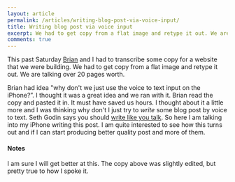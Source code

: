 ```yaml
---
layout: article
permalink: /articles/writing-blog-post-via-voice-input/
title: Writing blog post via voice input
excerpt: We had to get copy from a flat image and retype it out. We are talking over 20 pages worth. Brian had idea "why don't we just use the voice to text input on the iPhone?”.
comments: true
---
```


<p>This past Saturday <a href="https://twitter.com/btrevak">Brian</a> and I had to transcribe some copy for a website that we were building. We had to get copy from a flat image and retype it out. We are talking over 20 pages worth.</p>
<p>Brian had idea "why don't we just use the voice to text input on the iPhone?”. I thought it was a great idea and we ran with it. Brian read the copy and pasted it in. It must have saved us hours. I thought about it a little more and I was thinking why don't I just try to <em>write</em> some blog post by voice to text. Seth Godin says you should <a href="http://sethgodin.typepad.com/seths_blog/2011/09/talkers-block.html">write like you talk</a>. So here I am talking into my iPhone writing this post. I am quite interested to see how this turns out and if I can start producing better quality post and more of them.</p>
<h4>Notes</h4>
<p>I am sure I will get better at this. The copy above was slightly edited, but pretty true to how I spoke it.</p>
